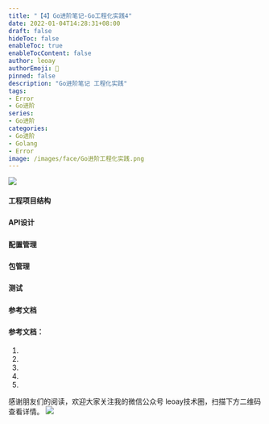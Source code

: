```yaml
---
title: "【4】Go进阶笔记-Go工程化实践4"
date: 2022-01-04T14:28:31+08:00
draft: false
hideToc: false
enableToc: true
enableTocContent: false
author: leoay
authorEmoji: 🎅
pinned: false
description: "Go进阶笔记 工程化实践"
tags:
- Error
- Go进阶
series:
- Go进阶
categories:
- Go进阶
- Golang
- Error
image: /images/face/Go进阶工程化实践.png
---
```


![](https://pic4.zhimg.com/v2-683be6cff5288cd457d0241e4b760c6c)

#### 工程项目结构

##### 

#### API设计

##### 

#### 配置管理

##### 

#### 包管理

##### 

#### 测试

##### 

#### 参考文档

##### 



#### 参考文档：
1. 
2. 
3. 
4. 
5. 

感谢朋友们的阅读，欢迎大家关注我的微信公众号 leoay技术圈，扫描下方二维码查看详情。
![](/images/whoami/leoaytechgzh.jpg)